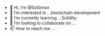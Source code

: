 - 👋 Hi, I’m @0x5imon
- 👀 I’m interested in ...blockchain development
- 🌱 I’m currently learning ...Solidity
- 💞️ I’m looking to collaborate on ...
- 📫 How to reach me ...

<!---
0x5imon/0x5imon is a ✨ special ✨ repository because its `README.md` (this file) appears on your GitHub profile.
You can click the Preview link to take a look at your changes.
--->
